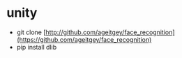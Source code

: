 # unity
- git clone [http://github.com/ageitgey/face_recognition](https://github.com/ageitgey/face_recognition)
- pip install dlib
